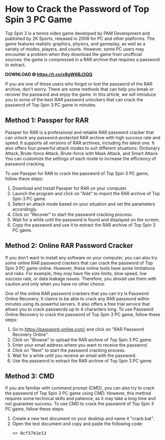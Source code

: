 # How to Crack the Password of Top Spin 3 PC Game
 <article>
<p>Top Spin 3 is a tennis video game developed by PAM Development and published by 2K Sports, released in 2008 for PC and other platforms. The game features realistic graphics, physics, and gameplay, as well as a variety of modes, players, and courts. However, some PC users may encounter a problem when they download the game from unofficial sources: the game is compressed in a RAR archive that requires a password to extract.</p>
<p><b><b>DOWNLOAD</b> &#10026; <a href="https://t.co/x8gW6BJ2QQ">https://t.co/x8gW6BJ2QQ</a></b></p>


<p>If you are one of those users who forgot or lost the password of the RAR archive, don't worry. There are some methods that can help you break or recover the password and enjoy the game. In this article, we will introduce you to some of the best RAR password unlockers that can crack the password of Top Spin 3 PC game in minutes.</p>
<h2>Method 1: Passper for RAR</h2>
<p>Passper for RAR is a professional and reliable RAR password cracker that can unlock any password-protected RAR archive with high success rate and speed. It supports all versions of RAR archives, including the latest one. It also offers four powerful attack modes to suit different situations: Dictionary Attack, Brute-force Attack, Brute-force with Mask Attack, and Smart Attack. You can customize the settings of each mode to increase the efficiency of password cracking.</p>
<p>To use Passper for RAR to crack the password of Top Spin 3 PC game, follow these steps:</p>
<ol>
<li>Download and install Passper for RAR on your computer.</li>
<li>Launch the program and click on "Add" to import the RAR archive of Top Spin 3 PC game.</li>
<li>Select an attack mode based on your situation and set the parameters accordingly.</li>
<li>Click on "Recover" to start the password cracking process.</li>
<li>Wait for a while until the password is found and displayed on the screen.</li>
<li>Copy the password and use it to extract the RAR archive of Top Spin 3 PC game.</li>
</ol>
<h2>Method 2: Online RAR Password Cracker</h2>
<p>If you don't want to install any software on your computer, you can also try some online RAR password crackers that can crack the password of Top Spin 3 PC game online. However, these online tools have some limitations and risks. For example, they may have file size limits, slow speed, low success rate, or data leakage issues. Therefore, you should use them with caution and only when you have no other choice.</p>
<p>One of the online RAR password crackers that you can try is Password Online Recovery. It claims to be able to crack any RAR password within minutes using its powerful servers. It also offers a free trial service that allows you to crack passwords up to 4 characters long. To use Password Online Recovery to crack the password of Top Spin 3 PC game, follow these steps:</p>
<ol>
<li>Go to <a href="https://password-online.com/">https://password-online.com/</a> and click on "RAR Password Recovery Online".</li>
<li>Click on "Browse" to upload the RAR archive of Top Spin 3 PC game.</li>
<li>Enter your email address where you want to receive the password.</li>
<li>Click on "Next" to start the password cracking process.</li>
<li>Wait for a while until you receive an email with the password.</li>
<li>Use the password to extract the RAR archive of Top Spin 3 PC game.</li>
</ol>
<h2>Method 3: CMD</h2>
<p>If you are familiar with command prompt (CMD), you can also try to crack the password of Top Spin 3 PC game using CMD. However, this method requires some technical skills and patience, as it may take a long time and not guarantee success. To use CMD to crack the password of Top Spin 3 PC game, follow these steps:</p>
<ol>
<li>Create a new text document on your desktop and name it "crack.bat".</li>
<li>Open the text document and copy and paste the following code:</li>

<pre><> 8cf37b1e13


</pre></ol></article>
